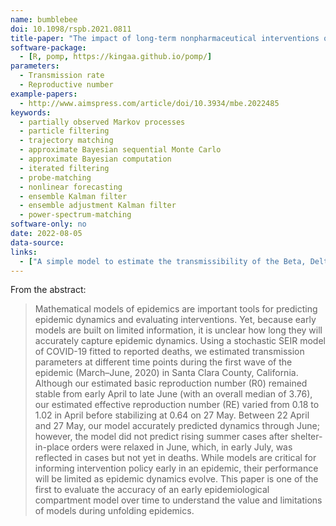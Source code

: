 ```yaml
---
name: bumblebee
doi: 10.1098/rspb.2021.0811
title-paper: "The impact of long-term nonpharmaceutical interventions on COVID-19 epidemic dynamics and control: the value and limitations of early models"
software-package:
  - [R, pomp, https://kingaa.github.io/pomp/]
parameters:
  - Transmission rate
  - Reproductive number
example-papers:  
  - http://www.aimspress.com/article/doi/10.3934/mbe.2022485
keywords:
  - partially observed Markov processes
  - particle filtering 
  - trajectory matching
  - approximate Bayesian sequential Monte Carlo
  - approximate Bayesian computation
  - iterated filtering
  - probe-matching
  - nonlinear forecasting
  - ensemble Kalman filter
  - ensemble adjustment Kalman filter
  - power-spectrum-matching
software-only: no
date: 2022-08-05
data-source:
links:
  - ["A simple model to estimate the transmissibility of the Beta, Delta, and Omicron variants of SARS-COV-2 in South Africa", "http://www.aimspress.com/article/doi/10.3934/mbe.2022485"]
---
```


From the abstract: 

> Mathematical models of epidemics are important tools for predicting epidemic dynamics and evaluating interventions. Yet, because early models are built on limited information, it is unclear how long they will accurately capture epidemic dynamics. Using a stochastic SEIR model of COVID-19 fitted to reported deaths, we estimated transmission parameters at different time points during the first wave of the epidemic (March–June, 2020) in Santa Clara County, California. Although our estimated basic reproduction number (R0) remained stable from early April to late June (with an overall median of 3.76), our estimated effective reproduction number (RE) varied from 0.18 to 1.02 in April before stabilizing at 0.64 on 27 May. Between 22 April and 27 May, our model accurately predicted dynamics through June; however, the model did not predict rising summer cases after shelter-in-place orders were relaxed in June, which, in early July, was reflected in cases but not yet in deaths. While models are critical for informing intervention policy early in an epidemic, their performance will be limited as epidemic dynamics evolve. This paper is one of the first to evaluate the accuracy of an early epidemiological compartment model over time to understand the value and limitations of models during unfolding epidemics.

